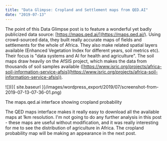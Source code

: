 ```yaml
---
title: "Data Glimpse: Cropland and Settlement maps from QED.AI"
date: "2019-07-13"
---
```


The point of this Data Glimpse post is to feature a wonderful yet badly publicized data source: [https://maps.qed.ai/](https://maps.qed.ai/). Using crowd-sourced data, they built really accurate maps of fields and settlements for the whole of Africa. They also make related spatial layers available (Enhanced Vegetation Index for different years, soil metrics etc). Their focus is "data systems and AI for health and agriculture". The soil maps draw heavily on the AfSIS project, which makes the data from thousands of soil samples available ([https://www.isric.org/projects/africa-soil-information-service-afsis](https://www.isric.org/projects/africa-soil-information-service-afsis)).

![]({{ site.baseurl }}/images/wordpress_export/2019/07/screenshot-from-2019-07-13-07-36-01.png)

The maps.qed.ai interface showing cropland probability

The QED maps interface makes it really easy to download all the available maps at 1km resolution. I'm not going to do any further analysis in this post - these maps are useful without modification, and it was really interesting for me to see the distribution of agriculture in Africa. The cropland probability map will be making an appearance in the next post.
